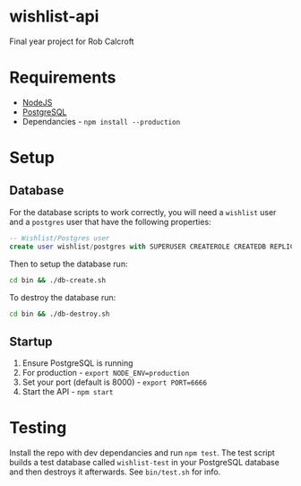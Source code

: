 # wishlist-api

Final year project for Rob Calcroft

# Requirements
- [NodeJS](https://nodejs.org/en/download/)
- [PostgreSQL](http://www.postgresql.org/download/)
- Dependancies - `npm install --production`

# Setup

##  Database
For the database scripts to work correctly, you will need a `wishlist` user and a `postgres` user that have the following properties:
```sql
-- Wishlist/Postgres user
create user wishlist/postgres with SUPERUSER CREATEROLE CREATEDB REPLICATION PASSWORD '<newpassword>';
```
Then to setup the database run:
```bash
cd bin && ./db-create.sh
```
To destroy the database run:
```bash
cd bin && ./db-destroy.sh
```

## Startup
1. Ensure PostgreSQL is running
2. For production - `export NODE_ENV=production`
3. Set your port (default is 8000) - `export PORT=6666`
4. Start the API - `npm start`

# Testing
Install the repo with dev dependancies and run `npm test`. The test script builds a test database called `wishlist-test` in your PostgreSQL database and then destroys it afterwards. See `bin/test.sh` for info.

